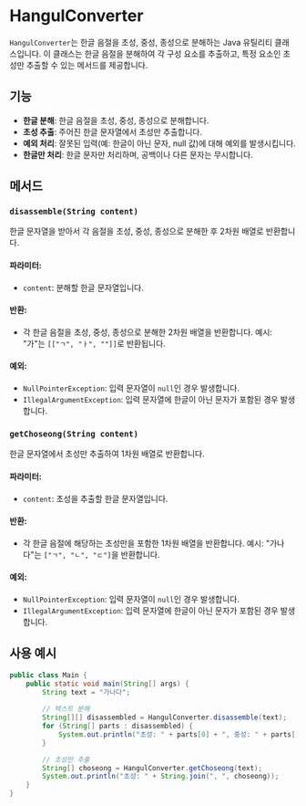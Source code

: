 # HangulConverter

`HangulConverter`는 한글 음절을 초성, 중성, 종성으로 분해하는 Java 유틸리티 클래스입니다. 이 클래스는 한글 음절을 분해하여 각 구성 요소를 추출하고, 특정 요소인 초성만 추출할 수 있는 메서드를 제공합니다.

## 기능

- **한글 분해**: 한글 음절을 초성, 중성, 종성으로 분해합니다.
- **초성 추출**: 주어진 한글 문자열에서 초성만 추출합니다.
- **예외 처리**: 잘못된 입력(예: 한글이 아닌 문자, null 값)에 대해 예외를 발생시킵니다.
- **한글만 처리**: 한글 문자만 처리하며, 공백이나 다른 문자는 무시합니다.

## 메서드

### `disassemble(String content)`
한글 문자열을 받아서 각 음절을 초성, 중성, 종성으로 분해한 후 2차원 배열로 반환합니다.

#### 파라미터:
- `content`: 분해할 한글 문자열입니다.

#### 반환:
- 각 한글 음절을 초성, 중성, 종성으로 분해한 2차원 배열을 반환합니다.
  예시: "가"는 `[["ㄱ", "ㅏ", ""]]`로 반환됩니다.

#### 예외:
- `NullPointerException`: 입력 문자열이 `null`인 경우 발생합니다.
- `IllegalArgumentException`: 입력 문자열에 한글이 아닌 문자가 포함된 경우 발생합니다.

### `getChoseong(String content)`
한글 문자열에서 초성만 추출하여 1차원 배열로 반환합니다.

#### 파라미터:
- `content`: 초성을 추출할 한글 문자열입니다.

#### 반환:
- 각 한글 음절에 해당하는 초성만을 포함한 1차원 배열을 반환합니다.
  예시: "가나다"는 `["ㄱ", "ㄴ", "ㄷ"]`을 반환합니다.

#### 예외:
- `NullPointerException`: 입력 문자열이 `null`인 경우 발생합니다.
- `IllegalArgumentException`: 입력 문자열에 한글이 아닌 문자가 포함된 경우 발생합니다.

## 사용 예시

```java
public class Main {
    public static void main(String[] args) {
        String text = "가나다";
        
        // 텍스트 분해
        String[][] disassembled = HangulConverter.disassemble(text);
        for (String[] parts : disassembled) {
            System.out.println("초성: " + parts[0] + ", 중성: " + parts[1] + ", 종성: " + parts[2]);
        }

        // 초성만 추출
        String[] choseong = HangulConverter.getChoseong(text);
        System.out.println("초성: " + String.join(", ", choseong));
    }
}
